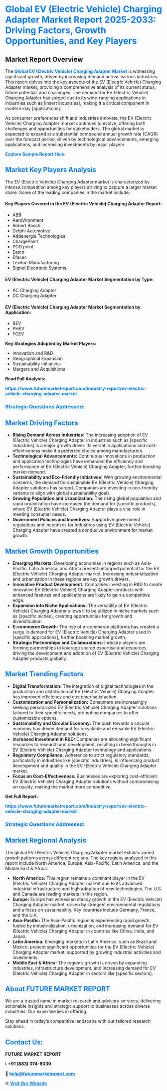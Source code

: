 <h1 style="color: #007BFF;">Global EV (Electric Vehicle) Charging Adapter Market Report 2025-2033: Driving Factors, Growth Opportunities, and Key Players</h1>

<section id="overview">
<h2>Market Report Overview</h2>
<p>The <a href="https://www.futuremarketreport.com/industry-report/ev-electric-vehicle-charging-adapter-market" style="color: #007BFF; text-decoration: none;"><strong>Global EV (Electric Vehicle) Charging Adapter Market</strong></a> is witnessing significant growth, driven by increasing demand across various industries. This report delves into the key aspects of the EV (Electric Vehicle) Charging Adapter market, providing a comprehensive analysis of its current status, future potential, and challenges. The demand for EV (Electric Vehicle) Charging Adapter has surged due to its wide-ranging applications in industries such as [insert industries], making it a critical component in modern-day [applications].</p>
<p>As consumer preferences shift and industries innovate, the EV (Electric Vehicle) Charging Adapter market continues to evolve, offering both challenges and opportunities for stakeholders. The global market is expected to expand at a substantial compound annual growth rate (CAGR) over the forecast period, driven by technological advancements, emerging applications, and increasing investments by major players.</p>
</section>

<section id="overview">
<p><a href="https://www.futuremarketreport.com/request-sample/reportId=86985" style="color: #007BFF; text-decoration: none;"><strong>Explore Sample Report Here</strong></a></p>
</section>

<section id="key-players">
<h2 style="color: #007BFF;">Market Key Players Analysis</h2>
<p>The EV (Electric Vehicle) Charging Adapter market is characterized by intense competition among key players striving to capture a larger market share. Some of the leading companies in the market include:</p>
<h4>Key Players Covered in the EV (Electric Vehicle) Charging Adapter Report:</h4>
<ul><li>ABB</li><li>AeroVironment</li><li>Robert Bosch</li><li>Delphi Automotive</li><li>Addenergie Technologies</li><li>ChargePoint</li><li>POD point</li><li>Eaton</li><li>Efacec</li><li>Leviton Manufacturing</li><li>Signet Electronic Systems</li></ul>
<h4>EV (Electric Vehicle) Charging Adapter Market Segmentation by Type:</h4>
<ul><li>AC Charging Adapter</li><li>DC Charging Adapter</li></ul>

<h4>EV (Electric Vehicle) Charging Adapter Market Segmentation by Application:</h4>
<ul><li>BEV</li><li>PHEV</li><li>FCEV</li></ul>
<p><strong>Key Strategies Adopted by Market Players:</strong></p>
<ul>
<li>Innovation and R&D</li>
<li>Geographical Expansion</li>
<li>Sustainability Initiatives</li>
<li>Mergers and Acquisitions</li>
</ul>
</section>

<section>
<p><strong>Read Full Analysis: </strong></p><a href="https://www.futuremarketreport.com/industry-report/ev-electric-vehicle-charging-adapter-market" style="color: #007BFF; text-decoration: none;"><strong>https://www.futuremarketreport.com/industry-report/ev-electric-vehicle-charging-adapter-market</strong></a>
<h3 style="color: #007BFF;">Strategic Questions Addressed:</h3>
</section>

<section id="driving-factors">
<h2 style="color: #007BFF;">Market Driving Factors</h2>
<ul>
<li><strong>Rising Demand Across Industries:</strong> The increasing adoption of EV (Electric Vehicle) Charging Adapter in industries such as [specific industries] is a major growth driver. Its versatile applications and cost-effectiveness make it a preferred choice among manufacturers.</li>
<li><strong>Technological Advancements:</strong> Continuous innovations in production and application technologies have enhanced the efficiency and performance of EV (Electric Vehicle) Charging Adapter, further boosting market demand.</li>
<li><strong>Sustainability and Eco-Friendly Initiatives:</strong> With growing environmental concerns, the demand for sustainable EV (Electric Vehicle) Charging Adapter solutions has surged. Companies are investing in eco-friendly variants to align with global sustainability goals.</li>
<li><strong>Growing Population and Urbanization:</strong> The rising global population and rapid urbanization have increased the demand for [specific products], where EV (Electric Vehicle) Charging Adapter plays a vital role in meeting consumer needs.</li>
<li><strong>Government Policies and Incentives:</strong> Supportive government regulations and incentives for industries using EV (Electric Vehicle) Charging Adapter have created a conducive environment for market growth.</li>
</ul>
</section>

<section id="growth-opportunities">
<h2 style="color: #007BFF;">Market Growth Opportunities</h2>
<ul>
<li><strong>Emerging Markets:</strong> Developing economies in regions such as Asia-Pacific, Latin America, and Africa present untapped potential for the EV (Electric Vehicle) Charging Adapter market. Increasing industrialization and urbanization in these regions are key growth drivers.</li>
<li><strong>Innovative Product Development:</strong> Companies investing in R&D to create innovative EV (Electric Vehicle) Charging Adapter products with enhanced features and applications are likely to gain a competitive edge.</li>
<li><strong>Expansion into Niche Applications:</strong> The versatility of EV (Electric Vehicle) Charging Adapter allows it to be utilized in niche markets such as [specific niches], creating opportunities for growth and diversification.</li>
<li><strong>E-commerce Growth:</strong> The rise of e-commerce platforms has created a surge in demand for EV (Electric Vehicle) Charging Adapter used in [specific applications], further boosting market growth.</li>
<li><strong>Strategic Partnerships and Collaborations:</strong> Industry players are forming partnerships to leverage shared expertise and resources, driving the development and adoption of EV (Electric Vehicle) Charging Adapter products globally.</li>
</ul>
</section>

<section id="trending-factors">
<h2 style="color: #007BFF;">Market Trending Factors</h2>
<ul>
<li><strong>Digital Transformation:</strong> The integration of digital technologies in the production and distribution of EV (Electric Vehicle) Charging Adapter has improved efficiency and customer satisfaction.</li>
<li><strong>Customization and Personalization:</strong> Consumers are increasingly seeking personalized EV (Electric Vehicle) Charging Adapter solutions tailored to their specific needs, prompting companies to offer customizable options.</li>
<li><strong>Sustainability and Circular Economy:</strong> The push towards a circular economy has driven demand for recyclable and reusable EV (Electric Vehicle) Charging Adapter solutions.</li>
<li><strong>Increased Investment in R&D:</strong> Companies are allocating significant resources to research and development, resulting in breakthroughs in EV (Electric Vehicle) Charging Adapter technology and applications.</li>
<li><strong>Regulatory Compliance:</strong> Adherence to strict regulatory standards, particularly in industries like [specific industries], is influencing product development and quality in the EV (Electric Vehicle) Charging Adapter market.</li>
<li><strong>Focus on Cost-Effectiveness:</strong> Businesses are exploring cost-efficient EV (Electric Vehicle) Charging Adapter solutions without compromising on quality, making the market more competitive.</li>
</ul>
</section>

<section>
<p><strong>Get Full Report: </strong></p><a href="https://www.futuremarketreport.com/industry-report/ev-electric-vehicle-charging-adapter-market" style="color: #007BFF; text-decoration: none;"><strong>https://www.futuremarketreport.com/industry-report/ev-electric-vehicle-charging-adapter-market</strong></a>
<h3 style="color: #007BFF;">Strategic Questions Addressed:</h3>
</section>


<section id="regional-analysis">
<h2 style="color: #007BFF;">Market Regional Analysis</h2>
<p>The global EV (Electric Vehicle) Charging Adapter market exhibits varied growth patterns across different regions. The key regions analyzed in this report include North America, Europe, Asia-Pacific, Latin America, and the Middle East & Africa:</p>
<ul>
<li><strong>North America:</strong> This region remains a dominant player in the EV (Electric Vehicle) Charging Adapter market due to its advanced industrial infrastructure and high adoption of new technologies. The U.S. and Canada are leading markets in this region.</li>
<li><strong>Europe:</strong> Europe has witnessed steady growth in the EV (Electric Vehicle) Charging Adapter market, driven by stringent environmental regulations and a focus on sustainability. Key countries include Germany, France, and the U.K.</li>
<li><strong>Asia-Pacific:</strong> The Asia-Pacific region is experiencing rapid growth, fueled by industrialization, urbanization, and increasing demand for EV (Electric Vehicle) Charging Adapter in countries like China, India, and Japan.</li>
<li><strong>Latin America:</strong> Emerging markets in Latin America, such as Brazil and Mexico, present significant opportunities for the EV (Electric Vehicle) Charging Adapter market, supported by growing industrial activities and investments.</li>
<li><strong>Middle East & Africa:</strong> The region’s growth is driven by expanding industries, infrastructure development, and increasing demand for EV (Electric Vehicle) Charging Adapter in sectors like [specific sectors].</li>
</ul>
</section>

<footer>
<h2 style="color: #007BFF;">About FUTURE MARKET REPORT</h2>
<p>We are a trusted name in market research and advisory services, delivering actionable insights and strategic support to businesses across diverse industries. Our expertise lies in offering:</p>

<p>Stay ahead in today’s competitive landscape with our tailored research solutions.</p>

<h2 style="color: #007BFF;">Contact Us:</h2>
<p><strong>FUTURE MARKET REPORT</strong></p>
<p>📞 <strong>+91 (883) 074-8030</strong></p>
<p>📧 <strong><a href="mailto:help@futuremarketreport.com" style="color: #007BFF;">help@futuremarketreport.com</a></strong></p>
<p>🌐 <strong><a href="https://www.futuremarketreport.com/" style="color: #007BFF;">Visit Our Website</a></strong></p>
</footer>
